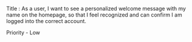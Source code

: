Title : As a user, I want to see a personalized welcome message with my name on the homepage, so that I feel recognized and can confirm I am logged into the correct account.

Priority - Low
